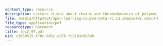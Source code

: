 ```yaml
---
content_type: resource
description: Lecture slides about chains and thermodynamics of polymer solutions.
file: /media/https%3A/open-learning-course-data-rc.s3.amazonaws.com/3-063-polymer-physics-spring-2007/c2668515f70c685ca976fcb143c0b5eb_lec2_07.pdf
file_type: application/pdf
resourcetype: Document
title: lec2_07.pdf
uid: c2668515-f70c-685c-a976-fcb143c0b5eb
---
```

